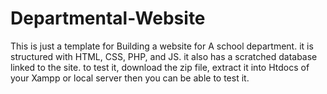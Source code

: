 # Departmental-Website
This is just a template for Building a website for A school department.
it is structured with HTML, CSS, PHP, and JS. it also has a scratched database linked to the site.
to test it, download the zip file, extract it into Htdocs of your Xampp or local server then you can be able to test it.